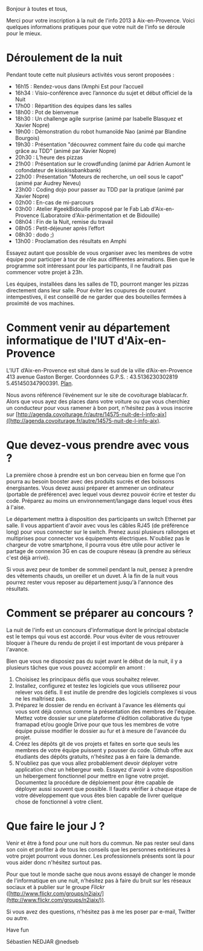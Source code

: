 Bonjour à toutes et tous,

Merci pour votre inscription à la nuit de l'info 2013 à Aix-en-Provence. 
Voici quelques informations pratiques pour que votre nuit de l'info se déroule 
pour le mieux.

Déroulement de la nuit
======================
Pendant toute cette nuit plusieurs activités vous seront proposées :

-   16h15 : Rendez-vous dans l’Amphi Est pour l’accueil
-   16h34 : Visio-conférence avec l’annonce du sujet et début officiel de la Nuit
-   17h00 : Répartition des équipes dans les salles
-   18h00 : Pot de bienvenue
-   18h30 : Un challenge agile surprise (animé par Isabelle Blasquez et Xavier Nopre)
-   19h00 : Démonstration du robot humanoïde Nao (animé par Blandine Bourgois)
-   19h30 : Présentation "découvrez comment faire du code qui marche grâce au TDD" (animé par Xavier Nopre)
-   20h30 : L’heure des pizzas
-   21h00 : Présentation sur le crowdfunding (animé par Adrien Aumont le cofondateur de kisskissbankbank)
-   22h00 : Présentation "Moteurs de recherche, un oeil sous le capot" (animé par Audrey Neveu)
-   23h00 : Coding dojo pour passer au TDD par la pratique (animé par Xavier Nopre)
-   02h00 : En-cas de mi-parcours
-   03h00 : Atelier #geekBidouille proposé par le Fab Lab d'Aix-en-Provence (Laboratoire d'Aix-périmentation et de Bidouille)
-   08h04 : Fin de la Nuit, remise du travail
-   08h05 : Petit-déjeuner après l’effort
-   08h30 : dodo ;)
-   13h00 : Proclamation des résultats en Amphi


Essayez autant que possible de vous organiser avec les membres de votre équipe pour participer à tour de rôle aux différentes animations. Bien que le programme soit intéressant pour les participants, il ne faudrait pas commencer votre projet à 23h.

Les équipes, installées dans les salles de TD, pourront manger les pizzas directement dans leur salle. Pour éviter les coupures de courant intempestives, il est conseillé de ne garder que des bouteilles fermées à proximité de vos machines.

Comment venir au département informatique de l'IUT d'Aix-en-Provence
====================================================================
L’IUT d’Aix-en-Provence est situé dans le sud de la ville d’Aix-en-Provence 413 avenue Gaston Berger. Coordonnées G.P.S. : 43.5136230302819 5.451450347900391. [Plan](http://maps.google.fr/maps?f=q&amp;source=embed&amp;hl=fr&amp;geocode=&amp;q=43.513366,5.451225&amp;sll=48.860602,2.291532&amp;sspn=0.009882,0.01929&amp;ie=UTF8&amp;ll=43.513387,5.45084&amp;spn=0.004902,0.01929&amp;z=16&amp;layer=c&amp;cbll=43.513429,5.451279&amp;panoid=PIE6J-U4OzT81Hj1SmZe-w&amp;cbp=11,352.2,,0,-7.1).

Nous avons référencé l’événement sur le site de covoiturage blablacar.fr. Alors que vous ayez des places dans votre voiture ou que vous cherchiez un conducteur pour vous ramener à bon port, n'hésitez pas à vous inscrire sur [http://agenda.covoiturage.fr/autre/14575-nuit-de-l-info-aix]([http://agenda.covoiturage.fr/autre/14575-nuit-de-l-info-aix).

Que devez-vous prendre avec vous ?
==================================
La première chose à prendre est un bon cerveau bien en forme que l'on pourra au besoin booster avec des produits sucrés et des boissons énergisantes. Vous devez aussi préparer et ammener un ordinateur (portable de préférence) avec lequel vous devrez pouvoir écrire et tester du code. Préparez au moins un environnement/langage dans lequel vous êtes à l'aise.

Le département mettra à disposition des participants un switch Ethernet par salle. Il vous appartient d'avoir avec vous les câbles RJ45 (de préférence long) pour vous connecter sur le switch. Prenez aussi plusieurs rallonges et multiprises pour connecter vos équipements électriques.
N'oubliez pas le chargeur de votre smartphone, il pourra vous être utile pour activer le partage de connexion 3G en cas de coupure réseau (à prendre au sérieux c'est déjà arrivé).

Si vous avez peur de tomber de sommeil pendant la nuit, pensez à prendre des vêtements chauds, un oreiller et un duvet. À la fin de la nuit vous pourrez rester vous reposer au département jusqu'à l'annonce des résultats.

Comment se préparer au concours ?
=================================
La nuit de l'info est un concours d'informatique dont le principal obstacle est le temps qui vous est accordé. Pour vous éviter de vous retrouver bloquer à l'heure du rendu de projet il est important de vous préparer à l'avance.

Bien que vous ne disposiez pas du sujet avant le début de la nuit, il y a plusieurs tâches que vous pouvez accomplir en amont :

1. Choisisez les principaux défis que vous souhaitez relever.
2. Installez, configurez et testez les logiciels que vous utiliserez pour relever vos défis. Il est inutile de prendre des logiciels complexes si vous ne les maîtrisez pas.
3. Préparez le dossier de rendu en écrivant à l'avance les éléments qui vous sont déjà connus comme la présentation des membres de l'équipe. Mettez votre dossier sur une plateforme d'édition collaborative du type framapad et/ou google Drive pour que tous les membres de votre équipe puisse modifier le dossier au fur et à mesure de l'avancée du projet.
4. Créez les dépôts git de vos projets et faites en sorte que seuls les membres de votre équipe puissent y pousser du code. Github offre aux étudiants des dépôts gratuits, n'hésitez pas à en faire la demande.
5. N'oubliez pas que vous allez probablement devoir déployer votre application chez un hébergeur web. Essayez d'avoir à votre disposition un hébergement fonctionnel pour mettre en ligne votre projet. Documentez la procédure de déploiement pour être capable de déployer aussi souvent que possible. Il faudra vérifier à chaque étape de votre développement que vous êtes bien capable de livrer quelque chose de fonctionnel à votre client.

Que faire le jour J ?
=====================
Venir et être à fond pour une nuit hors du commun. Ne pas rester seul dans son coin et profiter à de tous les conseils que les personnes extérieures à votre projet pourront vous donner. Les professionnels présents sont là pour vous aider donc n'hésitez surtout pas.

Pour que tout le monde sache que nous avons essayé de changer le monde de l'informatique en une nuit, n'hésitez pas à faire du bruit sur les réseaux sociaux et à publier sur le groupe *Flickr* ([http://www.flickr.com/groups/n2iaix/](http://www.flickr.com/groups/n2iaix/)).


Si vous avez des questions, n'hésitez pas à me les poser par e-mail, Twitter ou autre.


Have fun

Sébastien NEDJAR
@nedseb
